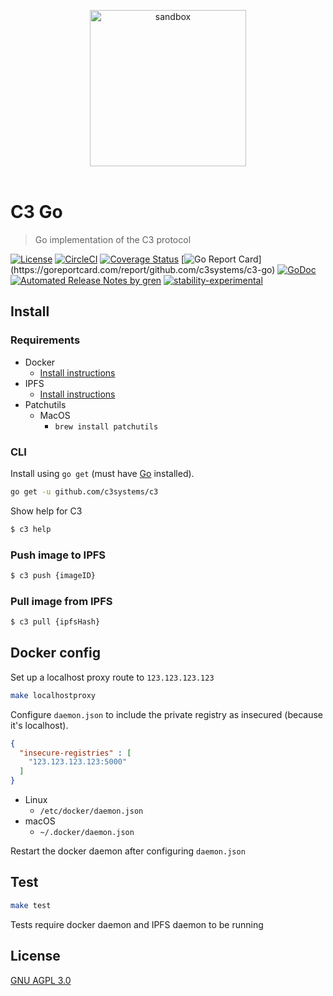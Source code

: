 <p align="center">
	<img src="https://user-images.githubusercontent.com/168240/42129996-3bd8e646-7c8a-11e8-940d-89cea5ef87b8.png" width="250" alt="sandbox" />
	<br>
	<br>
</p>

# C3 Go

> Go implementation of the C3 protocol

[![License](http://img.shields.io/badge/license-GNU%20AGPL%203.0-blue.svg)](https://raw.githubusercontent.com/c3systems/c3/master/LICENSE.md) [![CircleCI](https://circleci.com/gh/c3systems/c3-go.svg?style=svg)](https://circleci.com/gh/c3systems/c3-go) [![Coverage Status](https://coveralls.io/repos/github/c3systems/c3-go/badge.svg?branch=master)](https://coveralls.io/github/c3systems/c3-go?branch=master) [![Go Report Card](https://goreportcard.com/badge/github.com/c3systems/c3-go?)](https://goreportcard.com/report/github.com/c3systems/c3-go) [![GoDoc](https://godoc.org/github.com/c3systems/c3-go?status.svg)](https://godoc.org/github.com/c3systems/c3-go) [![Automated Release Notes by gren](https://img.shields.io/badge/%F0%9F%A4%96-release%20notes-00B2EE.svg)](https://github-tools.github.io/github-release-notes/) [![stability-experimental](https://img.shields.io/badge/stability-experimental-orange.svg)](https://github.com/emersion/stability-badges#experimental)

## Install

### Requirements

- Docker
  - [Install instructions](https://docs.docker.com/install/)
- IPFS
  - [Install instructions](https://ipfs.io/docs/install/)
- Patchutils
  - MacOS
    - `brew install patchutils`

### CLI

Install using `go get` (must have [Go](https://golang.org/doc/install) installed).

```bash
go get -u github.com/c3systems/c3
```

Show help for C3

```bash
$ c3 help
```

### Push image to IPFS

```bash
$ c3 push {imageID}
```

### Pull image from IPFS

```bash
$ c3 pull {ipfsHash}
```

## Docker config

Set up a localhost proxy route to `123.123.123.123`

```bash
make localhostproxy
```

Configure `daemon.json` to include the private registry as insecured (because it's localhost).

```json
{
  "insecure-registries" : [
    "123.123.123.123:5000"
  ]
}
```

- Linux
  - `/etc/docker/daemon.json`
- macOS
  - `~/.docker/daemon.json`

Restart the docker daemon after configuring `daemon.json`

## Test

```bash
make test
```

Tests require docker daemon and IPFS daemon to be running

## License

[GNU AGPL 3.0](LICENSE)
